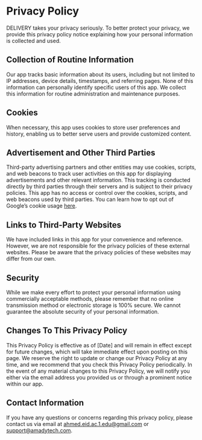 # Privacy Policy

DELIVERY takes your privacy seriously. To better protect your privacy, we provide this privacy policy notice explaining how your personal information is collected and used.

## Collection of Routine Information

Our app tracks basic information about its users, including but not limited to IP addresses, device details, timestamps, and referring pages. None of this information can personally identify specific users of this app. We collect this information for routine administration and maintenance purposes.

## Cookies

When necessary, this app uses cookies to store user preferences and history, enabling us to better serve users and provide customized content.

## Advertisement and Other Third Parties

Third-party advertising partners and other entities may use cookies, scripts, and web beacons to track user activities on this app for displaying advertisements and other relevant information. This tracking is conducted directly by third parties through their servers and is subject to their privacy policies. This app has no access or control over the cookies, scripts, and web beacons used by third parties. You can learn how to opt out of Google’s cookie usage [here](http://www.google.com/privacy_ads.html).

## Links to Third-Party Websites

We have included links in this app for your convenience and reference. However, we are not responsible for the privacy policies of these external websites. Please be aware that the privacy policies of these websites may differ from our own.

## Security

While we make every effort to protect your personal information using commercially acceptable methods, please remember that no online transmission method or electronic storage is 100% secure. We cannot guarantee the absolute security of your personal information.

## Changes To This Privacy Policy

This Privacy Policy is effective as of [Date] and will remain in effect except for future changes, which will take immediate effect upon posting on this page. We reserve the right to update or change our Privacy Policy at any time, and we recommend that you check this Privacy Policy periodically. In the event of any material changes to this Privacy Policy, we will notify you either via the email address you provided us or through a prominent notice within our app.

## Contact Information

If you have any questions or concerns regarding this privacy policy, please contact us via email at ahmed.eid.ac.1.edu@gmail.com or support@amadytech.com.